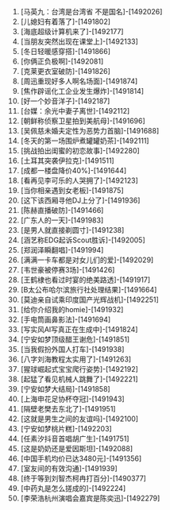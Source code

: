 
1. [马英九：台湾是台湾省 不是国名]-[1492026]
1. [儿媳妇有着落了]-[1491802]
1. [海底超级计算机来了]-[1492177]
1. [当朋友突然出现在课堂上]-[1492133]
1. [冬日轻暖感穿搭]-[1491866]
1. [你俩正负极啊]-[1492081]
1. [克莱更衣室破防]-[1491826]
1. [周迅重现好多人啊名场面]-[1491874]
1. [焦作辟谣化工企业发生爆炸]-[1491814]
1. [好一个妙音洋子]-[1492187]
1. [台媒：余光中妻子离世]-[1492112]
1. [朝鲜称侦察卫星拍到美航母]-[1491696]
1. [吴佩慈未婚夫定性为恶势力首脑]-[1491688]
1. [冬天的第一场围炉煮罐罐奶茶]-[1492111]
1. [挑战拍出闺蜜的初恋故事]-[1492280]
1. [土耳其突袭伊拉克]-[1491511]
1. [成都一楼盘降价40%]-[1491644]
1. [看再见李可乐的人哭拥了]-[1492123]
1. [当你相亲遇到女老板]-[1491875]
1. [这下该西厢寻他DJ上分了]-[1491936]
1. [陈赫直播破防]-[1491466]
1. [广东人的一天]-[1491983]
1. [是男人就直接剃圆寸]-[1491238]
1. [涵艺称EDG起诉Scout胜诉]-[1492005]
1. [郑润泽瞬翻唱]-[1491994]
1. [满满一卡车都是对女儿们的爱]-[1492029]
1. [韦世豪被停赛3场]-[1491426]
1. [王鹤棣也看过时宴的绝美路透]-[1491917]
1. [B太公布哈尔滨旅行社处理结果]-[1491664]
1. [莫迪亲自试乘印度国产光辉战机]-[1492251]
1. [给你介绍我的homie]-[1491932]
1. [手电筒画鼻影法]-[1491694]
1. [写实风AI写真正在生成中]-[1491824]
1. [宁安如梦顶级醋王谢危]-[1491851]
1. [当我假扮外国人打车]-[1491938]
1. [八字刘海教程太实用了]-[1491263]
1. [猩球崛起式宝宝爬行姿势]-[1492192]
1. [起猛了看见机械人跳舞了]-[1492221]
1. [宁安如梦大结局]-[1491858]
1. [上海申花足协杯夺冠]-[1491943]
1. [隔壁老樊去东北了]-[1491951]
1. [这就是男生之间的友谊吗]-[1492100]
1. [宁安如梦桃片糕]-[1492203]
1. [任素汐抖音首唱胡广生]-[1491751]
1. [这是奶奶还是爱因斯坦]-[1492088]
1. [中国手机均价已达3480元]-[1491356]
1. [室友间的有效沟通]-[1491939]
1. [终于等到刘智杰柯冉打百分]-[1490377]
1. [中药丸是怎么搓成的]-[1492224]
1. [李荣浩杭州演唱会嘉宾是陈奕迅]-[1492279]
